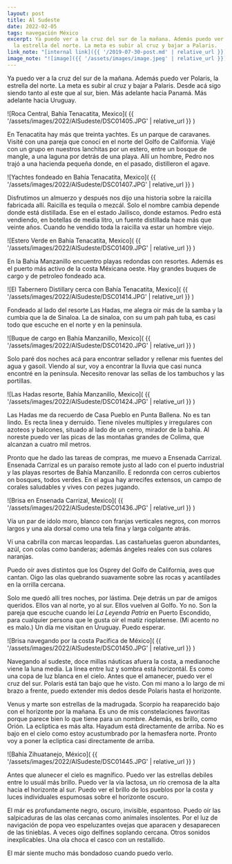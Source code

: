 ```yaml
---
layout: post
title: Al Sudeste
date: 2022-02-05
tags: navegación México
excerpt: Ya puedo ver a la cruz del sur de la mañana. Además puedo ver Polaris,
  la estrella del norte. La meta es subir al cruz y bajar a Palaris.
link_note: "[internal link]({{ '/2019-07-30-post.md' | relative_url }})"
image_note: "![image]({{ '/assets/images/image.jpeg' | relative_url }})"
---
```


Ya puedo ver a la cruz del sur de la mañana. Además puedo ver Polaris, la
estrella del norte. La meta es subir al cruz y bajar a Palaris. Desde acá sigo
siendo tanto al este que al sur, bien. Más adelante hacia Panamá.  Más adelante
hacia Uruguay.

![Roca Central, Bahía Tenacatita, Mexico](
  {{ '/assets/images/2022/AlSudeste/DSC01405.JPG' | relative_url }}
)

En Tenacatita hay más que treinta yachtes. Es un parque de caravanes.  Visité
con una pareja que conocí en el norte del Golfo de California.  Viajé con un
grupo en nuestros lanchitas por un estero, entre un bosque de mangle, a una
laguna por detrás de una playa. Allí un hombre, Pedro nos trajó a una hacienda
pequeña donde, en el pasado, distilleron el agave.

![Yachtes fondeado en Bahía Tenacatita, Mexico](
  {{ '/assets/images/2022/AlSudeste/DSC01407.JPG' | relative_url }}
)

Disfrutimos un almuerzo y después nos dijo una historia sobre la raicilla
fabricada allí. Raicilla es tequila o mezcál. Solo el nombre cambia depende
donde está distillada. Ese en el estado Jailisco, donde estamos. Pedro está
vendiendo, en botellas de media litro, un fuente distillada hace más que veinte
años. Cuando he vendido toda la raicilla va estar un hombre viejo.

![Estero Verde en Bahía Tenacatita, Mexico](
  {{ '/assets/images/2022/AlSudeste/DSC01409.JPG' | relative_url }}
)

En la Bahía Manzanillo encuentro playas redondas con resortes. Además es el
puerto más activo de la costa Méxicana oeste. Hay grandes buques de cargo y de
petroleo fondeado aca.

![El Tabernero Distillary cerca con Bahía Tenacatita, Mexico](
  {{ '/assets/images/2022/AlSudeste/DSC01414.JPG' | relative_url }}
)

Fondeado al lado del resorte Las Hadas, me alegra oir más de la samba y la
cumbia que la de Sinaloa. La de sinaloa, con su um pah pah tuba, es casi todo
que escuche en el norte y en la peninsula.

![Buque de cargo en Bahía Manzanillo, Mexico](
  {{ '/assets/images/2022/AlSudeste/DSC01420.JPG' | relative_url }}
)

Solo paré dos noches acá para encontrar sellador y rellenar mis fuentes del
agua y gasoil. Viendo al sur, voy a encontrar la lluvia que casi nunca encontré
en la peninsula. Necesito renovar las sellas de los tambuchos y las portillas.

![Las Hadas resorte, Bahía Manzanillo, Mexico](
  {{ '/assets/images/2022/AlSudeste/DSC01424.JPG' | relative_url }}
)

Las Hadas me da recuerdo de Casa Pueblo en Punta Ballena. No es tan lindo.  Es
recta linea y derruido. Tiene niveles multiples y irregulares con azoteos y
balcones, situado al lado de un cerro, mirador de la bahía.  Al noreste puedo
ver las picas de las montañas grandes de Colima, que alcanzan a cuatro mil
metros.

Pronto que he dado las tareas de compras, me muevo a Ensenada Carrizal.
Ensenada Carrizal es un paraíso remote justo al lado con el puerto industrial y
las playas resortes de Bahía Manzanillo. E redonrda con cerros cubiertos on
bosques, todos verdes. En el agua hay arrecifes extensos, un campo de corales
saludables y vives con pezes jugando.

![Brisa en Ensenada Carrizal, Mexico](
  {{ '/assets/images/2022/AlSudeste/DSC01436.JPG' | relative_url }}
)

Vía un par de idolo moro, blanco con franjas verticales negros, con morros
largos y una ala dorsal como una tela fina y larga colgante atrás.

Ví una cabrilla con marcas leopardas. Las castañuelas gueron abundantes, azúl,
con colas como banderas; además ángeles reales con sus colares naranjas.

Puedo oír aves distintos que los Osprey del Golfo de California, aves que
cantan.  Oigo las olas quebrando suavamente sobre las rocas y acantilades en la
orrilla cercana.

Solo me quedó allí tres noches, por lástima. Deje detrás un par de amigos
queridos.  Ellos van al norte, yo al sur. Ellos vuelven al Golfo. Yo no. Son la
pareja que escuche cuando leí _La Leyenda Patria_ en Puerto Escondido, para
cualquier persona que le gusta oir el matiz rioplatense. (Mi acento no es malo.)
Un día me visitan en Uruguay. Puedo esperar.

![Brisa navegando por la costa Pacífica de México](
  {{ '/assets/images/2022/AlSudeste/DSC01450.JPG' | relative_url }}
)

Navegando al sudeste, doce millas náuticas afuera la costa, a medianoche viene
la luna media.  La linea entre luz y sombra está horizontál. Es como una copa
de luz blanca en el cielo.  Antes que el amanecer, puedo ver el cruz del sur.
Polaris está tan bajo que he visto.  Con mi mano a lo largo de mi brazo a
frente, puedo extender mis dedos desde Polaris hasta el horizonte.

Venus y marte son estrellas de la madrugada. Scorpio ha reaparecido bajo con el
horizonte por la mañana. Es uno de mis constelaciones favoritas porque parece
bien lo que tiene para un nombre. Además, es brillo, como Orión.  La ecliptica
es más alta. Hayadum está directamente de arriba. No es bajo en el cielo como
estoy acustumbrado por la hemasfera norte. Pronto voy a poner la ecliptica casi
directamente de arriba.

![Bahía Zihuatanejo, México](
  {{ '/assets/images/2022/AlSudeste/DSC01445.JPG' | relative_url }}
)

Antes que alunecer el cielo es magnífico. Puedo ver las estrellas debiles entre
lo usuál más brillo. Puedo ver la vía lactosa, un río cremosa de la alta hacia
el horizonte al sur.  Puedo ver el brillo de los pueblos por la costa y luces
individuales espumosas sobre el horizonte oscuro.

El már es profundamente negro, oscuro, invisible, espantoso. Puedo oír las
salpicaduras de las olas cercanas como animales insolentes. Por el luz de
navigación de popa veo espeluzantes ovejas que aparacen y desaparecen de las
tinieblas. A veces oigo delfines soplando cercana. Otros sonidos inexplicables.
Una ola choca el casco con un restallido.

El már siente mucho más bondadoso cuando puedo verlo.
